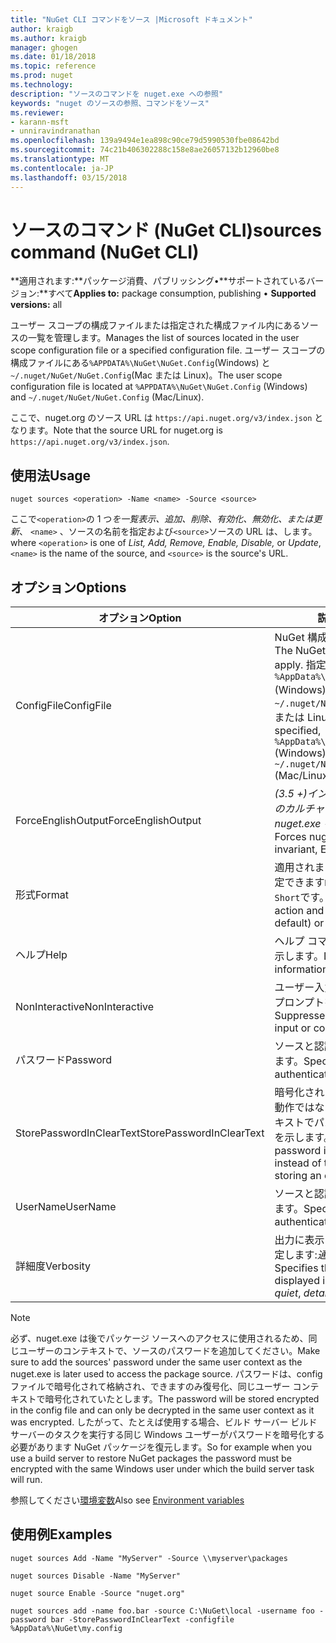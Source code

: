 ```yaml
---
title: "NuGet CLI コマンドをソース |Microsoft ドキュメント"
author: kraigb
ms.author: kraigb
manager: ghogen
ms.date: 01/18/2018
ms.topic: reference
ms.prod: nuget
ms.technology: 
description: "ソースのコマンドを nuget.exe への参照"
keywords: "nuget のソースの参照、コマンドをソース"
ms.reviewer:
- karann-msft
- unniravindranathan
ms.openlocfilehash: 139a9494e1ea898c90ce79d5990530fbe08642bd
ms.sourcegitcommit: 74c21b406302288c158e8ae26057132b12960be8
ms.translationtype: MT
ms.contentlocale: ja-JP
ms.lasthandoff: 03/15/2018
---
```

# <a name="sources-command-nuget-cli"></a><span data-ttu-id="21981-104">ソースのコマンド (NuGet CLI)</span><span class="sxs-lookup"><span data-stu-id="21981-104">sources command (NuGet CLI)</span></span>

<span data-ttu-id="21981-105">**適用されます:**パッケージ消費、パブリッシング&bullet;**サポートされているバージョン:**すべて</span><span class="sxs-lookup"><span data-stu-id="21981-105">**Applies to:** package consumption, publishing &bullet; **Supported versions:** all</span></span>

<span data-ttu-id="21981-106">ユーザー スコープの構成ファイルまたは指定された構成ファイル内にあるソースの一覧を管理します。</span><span class="sxs-lookup"><span data-stu-id="21981-106">Manages the list of sources located in the user scope configuration file or a specified configuration file.</span></span> <span data-ttu-id="21981-107">ユーザー スコープの構成ファイルにある`%APPDATA%\NuGet\NuGet.Config`(Windows) と`~/.nuget/NuGet/NuGet.Config`(Mac または Linux)。</span><span class="sxs-lookup"><span data-stu-id="21981-107">The user scope configuration file is located at `%APPDATA%\NuGet\NuGet.Config` (Windows) and `~/.nuget/NuGet/NuGet.Config` (Mac/Linux).</span></span>

<span data-ttu-id="21981-108">ここで、nuget.org のソース URL は `https://api.nuget.org/v3/index.json` となります。</span><span class="sxs-lookup"><span data-stu-id="21981-108">Note that the source URL for nuget.org is `https://api.nuget.org/v3/index.json`.</span></span>

## <a name="usage"></a><span data-ttu-id="21981-109">使用法</span><span class="sxs-lookup"><span data-stu-id="21981-109">Usage</span></span>

```cli
nuget sources <operation> -Name <name> -Source <source>
```

<span data-ttu-id="21981-110">ここで`<operation>`の 1 つ*を一覧表示、追加、削除、有効化、無効化、*または*更新*、 `<name>` 、ソースの名前を指定および`<source>`ソースの URL は、します。</span><span class="sxs-lookup"><span data-stu-id="21981-110">where `<operation>` is one of *List, Add, Remove, Enable, Disable,* or *Update*, `<name>` is the name of the source, and `<source>` is the source's URL.</span></span>

## <a name="options"></a><span data-ttu-id="21981-111">オプション</span><span class="sxs-lookup"><span data-stu-id="21981-111">Options</span></span>

| <span data-ttu-id="21981-112">オプション</span><span class="sxs-lookup"><span data-stu-id="21981-112">Option</span></span> | <span data-ttu-id="21981-113">説明</span><span class="sxs-lookup"><span data-stu-id="21981-113">Description</span></span> |
| --- | --- |
| <span data-ttu-id="21981-114">ConfigFile</span><span class="sxs-lookup"><span data-stu-id="21981-114">ConfigFile</span></span> | <span data-ttu-id="21981-115">NuGet 構成ファイルを適用します。</span><span class="sxs-lookup"><span data-stu-id="21981-115">The NuGet configuration file to apply.</span></span> <span data-ttu-id="21981-116">指定しない場合、 `%AppData%\NuGet\NuGet.Config` (Windows) または`~/.nuget/NuGet/NuGet.Config`(Mac または Linux) を使用します。</span><span class="sxs-lookup"><span data-stu-id="21981-116">If not specified, `%AppData%\NuGet\NuGet.Config` (Windows) or `~/.nuget/NuGet/NuGet.Config` (Mac/Linux) is used.</span></span>|
| <span data-ttu-id="21981-117">ForceEnglishOutput</span><span class="sxs-lookup"><span data-stu-id="21981-117">ForceEnglishOutput</span></span> | <span data-ttu-id="21981-118">*(3.5 +)*インバリアント、英語ベースのカルチャを使用して実行する nuget.exe を強制します。</span><span class="sxs-lookup"><span data-stu-id="21981-118">*(3.5+)* Forces nuget.exe to run using an invariant, English-based culture.</span></span> |
| <span data-ttu-id="21981-119">形式</span><span class="sxs-lookup"><span data-stu-id="21981-119">Format</span></span> | <span data-ttu-id="21981-120">適用されます、`list`アクションを指定できます`Detailed`(既定) または`Short`です。</span><span class="sxs-lookup"><span data-stu-id="21981-120">Applies to the `list` action and can be `Detailed` (the default) or `Short`.</span></span> |
| <span data-ttu-id="21981-121">ヘルプ</span><span class="sxs-lookup"><span data-stu-id="21981-121">Help</span></span> | <span data-ttu-id="21981-122">ヘルプ コマンドに関する情報を表示します。</span><span class="sxs-lookup"><span data-stu-id="21981-122">Displays help information for the command.</span></span> |
| <span data-ttu-id="21981-123">NonInteractive</span><span class="sxs-lookup"><span data-stu-id="21981-123">NonInteractive</span></span> | <span data-ttu-id="21981-124">ユーザー入力または確認を要求するプロンプトを抑制します。</span><span class="sxs-lookup"><span data-stu-id="21981-124">Suppresses prompts for user input or confirmations.</span></span> |
| <span data-ttu-id="21981-125">パスワード</span><span class="sxs-lookup"><span data-stu-id="21981-125">Password</span></span> | <span data-ttu-id="21981-126">ソースと認証のパスワードを指定します。</span><span class="sxs-lookup"><span data-stu-id="21981-126">Specifies the password for authenticating with the source.</span></span> |
| <span data-ttu-id="21981-127">StorePasswordInClearText</span><span class="sxs-lookup"><span data-stu-id="21981-127">StorePasswordInClearText</span></span> | <span data-ttu-id="21981-128">暗号化された形式を格納する既定の動作ではなく暗号化されていないテキストでパスワードを保存することを示します。</span><span class="sxs-lookup"><span data-stu-id="21981-128">Indicates to store the password in unencrypted text instead of the default behavior of storing an encrypted form.</span></span> |
| <span data-ttu-id="21981-129">UserName</span><span class="sxs-lookup"><span data-stu-id="21981-129">UserName</span></span> | <span data-ttu-id="21981-130">ソースと認証のユーザー名を指定します。</span><span class="sxs-lookup"><span data-stu-id="21981-130">Specifies the user name for authenticating with the source.</span></span> |
| <span data-ttu-id="21981-131">詳細度</span><span class="sxs-lookup"><span data-stu-id="21981-131">Verbosity</span></span> | <span data-ttu-id="21981-132">出力に表示される詳細情報の量を指定します:*通常*、 *quiet*、*詳細*です。</span><span class="sxs-lookup"><span data-stu-id="21981-132">Specifies the amount of detail displayed in the output: *normal*, *quiet*, *detailed*.</span></span> |

> [!Note]
> <span data-ttu-id="21981-133">必ず、nuget.exe は後でパッケージ ソースへのアクセスに使用されるため、同じユーザーのコンテキストで、ソースのパスワードを追加してください。</span><span class="sxs-lookup"><span data-stu-id="21981-133">Make sure to add the sources' password under the same user context as the nuget.exe is later used to access the package source.</span></span> <span data-ttu-id="21981-134">パスワードは、config ファイルで暗号化されて格納され、できますのみ復号化、同じユーザー コンテキストで暗号化されていたとします。</span><span class="sxs-lookup"><span data-stu-id="21981-134">The password will be stored encrypted in the config file and can only be decrypted in the same user context as it was encrypted.</span></span> <span data-ttu-id="21981-135">したがって、たとえば使用する場合、ビルド サーバー ビルド サーバーのタスクを実行する同じ Windows ユーザーがパスワードを暗号化する必要があります NuGet パッケージを復元します。</span><span class="sxs-lookup"><span data-stu-id="21981-135">So for example when you use a build server to restore NuGet packages the password must be encrypted with the same Windows user under which  the build server task will run.</span></span>

<span data-ttu-id="21981-136">参照してください[環境変数](cli-ref-environment-variables.md)</span><span class="sxs-lookup"><span data-stu-id="21981-136">Also see [Environment variables](cli-ref-environment-variables.md)</span></span>

## <a name="examples"></a><span data-ttu-id="21981-137">使用例</span><span class="sxs-lookup"><span data-stu-id="21981-137">Examples</span></span>

```cli
nuget sources Add -Name "MyServer" -Source \\myserver\packages

nuget sources Disable -Name "MyServer"

nuget source Enable -Source "nuget.org"

nuget sources add -name foo.bar -source C:\NuGet\local -username foo -password bar -StorePasswordInClearText -configfile %AppData%\NuGet\my.config
```
